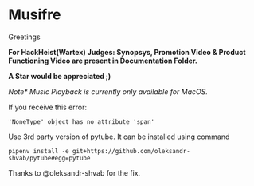 # Musifre


Greetings

**For HackHeist(Wartex) Judges: Synopsys, Promotion Video & Product Functioning Video are present in Documentation Folder.**

**A Star would be appreciated ;)**


_Note* Music Playback is currently only available for MacOS._

If you receive this error:
```
'NoneType' object has no attribute 'span'
```
Use 3rd party version of pytube. It can be installed using command
```
pipenv install -e git+https://github.com/oleksandr-shvab/pytube#egg=pytube
```
Thanks to @oleksandr-shvab for the fix.
